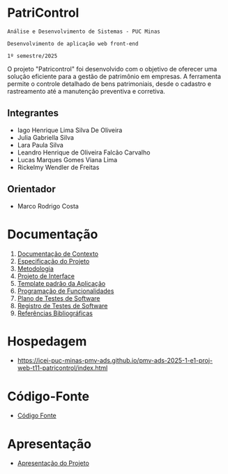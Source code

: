 # PatriControl 

`Análise e Desenvolvimento de Sistemas - PUC Minas`

`Desenvolvimento de aplicação web front-end`

`1º semestre/2025`

O projeto "Patricontrol" foi desenvolvido com o objetivo de oferecer uma solução eficiente para a gestão de patrimônio em empresas. A ferramenta permite o controle detalhado de bens patrimoniais, desde o cadastro e rastreamento até a manutenção preventiva e corretiva.

## Integrantes

* Iago Henrique Lima Silva De Oliveira 
* Julia Gabriella Silva
* Lara Paula Silva
* Leandro Henrique de Oliveira Falcão Carvalho
* Lucas Marques Gomes Viana Lima
* Rickelmy Wendler de Freitas 

## Orientador

* Marco Rodrigo Costa 

# Documentação

<ol>
<li><a href="documentos/01-Documentação de Contexto.md"> Documentação de Contexto</a></li>
<li><a href="documentos/02-Especificação do Projeto.md"> Especificação do Projeto</a></li>
<li><a href="documentos/03-Metodologia.md"> Metodologia</a></li>
<li><a href="documentos/04-Projeto de Interface.md"> Projeto de Interface</a></li>
<li><a href="documentos/05-Template padrão da Aplicação.md"> Template padrão da Aplicação</a></li>
<li><a href="documentos/06-Programação de Funcionalidades.md"> Programação de Funcionalidades</a></li>
<li><a href="documentos/07-Plano de Testes de Software.md"> Plano de Testes de Software</a></li>
<li><a href="documentos/08-Registro de Testes de Software.md"> Registro de Testes de Software</a></li>
<li><a href="documentos/09-Referências.md"> Referências Bibliográficas</a></li>
</ol>

# Hospedagem

* https://icei-puc-minas-pmv-ads.github.io/pmv-ads-2025-1-e1-proj-web-t11-patricontrol/index.html

# Código-Fonte

* <a href="README.md">Código Fonte</a>

# Apresentação

* <a href="apresentacao/README.md">Apresentação do Projeto</a>
